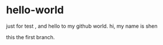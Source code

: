 # hello-world
just for test , and hello to my github world.
hi, my name is shen

this the first branch.

